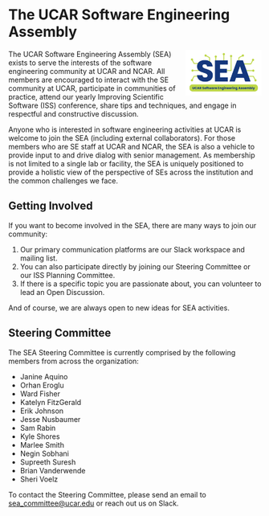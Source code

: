 # The UCAR Software Engineering Assembly


<img style="float: right; max-width: 30%" src="assets/images/2024_SEA_Logo.png">
The UCAR Software Engineering Assembly (SEA) exists to serve the interests of the software engineering community at UCAR and NCAR.
All members are encouraged to interact with the SE community at UCAR, participate in communities of practice, attend our yearly
Improving Scientific Software (ISS) conference, share tips and techniques, and engage in respectful and constructive discussion.

Anyone who is interested in software engineering activities at UCAR is welcome to join the SEA (including external collaborators).
For those members who are SE staff at UCAR and NCAR, the SEA is also a vehicle to provide input to and drive dialog with senior management.
As membership is not limited to a single lab or facility, the SEA is uniquely positioned to provide a holistic view of the perspective
of SEs across the institution and the common challenges we face.

## Getting Involved

If you want to become involved in the SEA, there are many ways to join our community:

1. Our primary communication platforms are our Slack workspace and mailing list.
2. You can also participate directly by joining our Steering Committee or our ISS Planning Committee.
3. If there is a specific topic you are passionate about, you can volunteer to lead an Open Discussion.

And of course, we are always open to new ideas for SEA activities.

## Steering Committee

The SEA Steering Committee is currently comprised by the following members from across the organization:

* Janine Aquino
* Orhan Eroglu
* Ward Fisher
* Katelyn FitzGerald
* Erik Johnson
* Jesse Nusbaumer
* Sam Rabin
* Kyle Shores
* Marlee Smith
* Negin Sobhani
* Supreeth Suresh
* Brian Vanderwende
* Sheri Voelz

To contact the Steering Committee, please send an email to [sea_committee@ucar.edu](mailto:sea_committee@ucar.edu) or reach out us on Slack.
